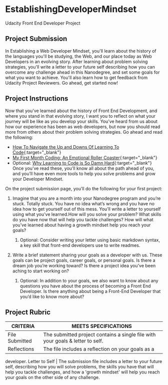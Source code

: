 # EstablishingDeveloperMindset

Udacity Front End Developer Project


## Project Submission

In Establishing a Web Developer Mindset, you'll learn about the history of the languages you'll be studying, the Web, and our place today as Web Developers in an evolving story. After learning about problem solving strategies, you'll write a letter to your future self describing how you can overcome any challenge ahead in this Nanodegree, and set some goals for what you want to achieve. You'll also learn how to get feedback from Udacity Project Reviewers. Go ahead, get started now!


## Project Instructions 

Now that you’ve learned about the history of Front End Development, and where you stand in that evolving story, I want you to reflect on what your journey will be like as you develop your skills. You’ve heard from us about how our experience has been as web developers, but now you should read more from others about their problem solving strategies. Go ahead and read the following:

* [How To Navigate the Up and Downs Of Learning To Code](http://www.codeconquest.com/blog/how-to-navigate-the-up-and-downs-of-learning-to-code/){:target="_blank"}
* [My First Month Coding: An Emotional Roller Coaster](https://www.thinkful.com/blog/my-first-month-coding-an-emotional-roller-coaster/){:target="_blank"}
* Optional: [Why Learning to Code is So Damn Hard](http://www.vikingcodeschool.com/posts/why-learning-to-code-is-so-damn-hard){:target="_blank"}
Once you’ve read these, you’ll know all about the path ahead of you, and you’ll have even more tools to help you solve problems and grow your Developer Mindset.

On the project submission page, you’ll do the following for your first
project:

1. Imagine that you are a month into your Nanodegree program and you’re stuck. Totally stuck. You have no idea what’s wrong and you have no idea how to get yourself out of this mess. You’ll write a letter to yourself using what you’ve learned.How will you solve your problem? What skills do you have now that will help you tackle challenges? How will what you’ve learned about having a growth mindset help you reach your goals?
   1. Optional: Consider writing your letter using basic markdown syntax, a key skill that front-end developers use to write readmes.

2. Write a brief statement sharing your goals as a developer with us. These goals can be project goals, career goals, or personal goals. Is there a dream job you’re working toward? Is there a project idea you’ve been aching to start working on? 
   1. Optional: In addition to your goals, we also want to know about any questions you have about the process of becoming a Front End Developer. Is there anything about being a Front-End Developer that you’d like to know more about?


## Project Rubric 

CRITERIA 		|	MEETS SPECIFICATIONS 
------------	|	--------------------
File Submitted 	|	The submitted project contains a single file with your goals & letter to self.
Reflections 	|	The file includes a reflection on your goals as a
developer.
Letter to Self	|	The submission file includes a letter to your future self, describing how you will solve problems, the skills you have that will help you tackle challenges, and how a 'growth mindset' will help you reach your goals on the other side of any challenge.
